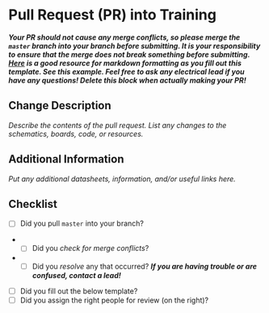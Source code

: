 # Pull Request (PR) into Training

***Your PR should not cause any merge conflicts, so please merge the `master` branch into your branch before submitting. It is your responsibility to ensure that the merge does not break something before submitting. [Here](https://guides.github.com/features/mastering-markdown/) is a good resource for markdown formatting as you fill out this template. See this example. Feel free to ask any electrical lead if you have any questions! Delete this block when actually making your PR!***

## Change Description
*Describe the contents of the pull request. List any changes to the schematics, boards, code, or resources.*

## Additional Information
*Put any additional datasheets, information, and/or useful links here.*

## Checklist
- [ ] Did you pull `master` into your branch?
- - [ ] Did you *check for merge conflicts*?
- - [ ] Did you *resolve* any that occurred? ***If you are having trouble or are confused, contact a lead!***
- [ ] Did you fill out the below template?
- [ ] Did you assign the right people for review (on the right)?
